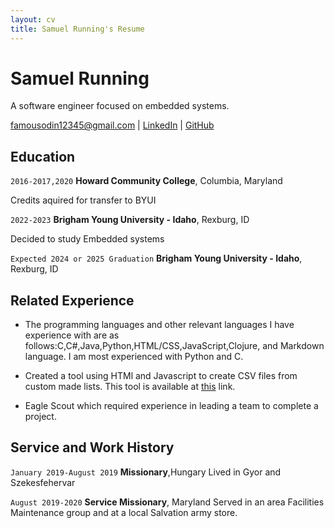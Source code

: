 ```yaml
---
layout: cv
title: Samuel Running's Resume
---
```

# Samuel Running
A software engineer focused on embedded systems.

<div id="email">
<a href="famousodin12345@gmail.com">famousodin12345@gmail.com</a>
| <a href="https://www.linkedin.com/in/sam-running-3b5982262/">LinkedIn</a>
| <a href="[https://byuids-resumes.github.io/mdresume/](https://github.com/Orionthewriter)">GitHub</a>
</div>

<!-- https://www.monique.tech/the-art-of-markdown -->

## Education

`2016-2017,2020`
__Howard Community College__, Columbia, Maryland

Credits aquired for transfer to BYUI

`2022-2023`
__Brigham Young University - Idaho__, Rexburg, ID

Decided to study Embedded systems

`Expected 2024 or 2025 Graduation`
__Brigham Young University - Idaho__, Rexburg, ID




## Related Experience
* The programming languages and other relevant languages I have experience with are as follows:C,C#,Java,Python,HTML/CSS,JavaScript,Clojure, and Markdown language. I am most experienced with Python and C.

* Created a tool using HTMl and Javascript to create CSV files from custom made lists.
This tool is available at [this](https://orionthewriter.github.io/WDD-things/Master%20Makers%20List%20page.html) link.

* Eagle Scout which required experience in leading a team to complete a project.



## Service and Work History

`January 2019-August 2019`
__Missionary__,Hungary
Lived in Gyor and Szekesfehervar

`August 2019-2020`
__Service Missionary__, Maryland
Served in an area Facilities Maintenance group and at a local Salvation army store.



<!-- ### Footer

Last updated: July 2023 -->


